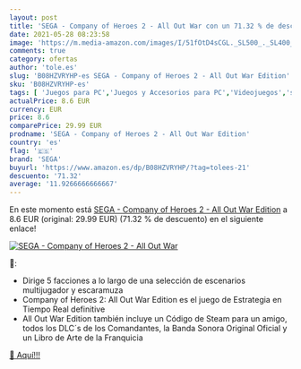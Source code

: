 ```yaml
---
layout: post
title: 'SEGA - Company of Heroes 2 - All Out War con un 71.32 % de descuento'
date: 2021-05-28 08:23:58
image: 'https://m.media-amazon.com/images/I/51fOtD4sCGL._SL500_._SL400_.jpg'
comments: true
category: ofertas
author: 'tole.es'
slug: 'B08HZVRYHP-es SEGA - Company of Heroes 2 - All Out War Edition'
sku: 'B08HZVRYHP-es'
tags: [ 'Juegos para PC','Juegos y Accesorios para PC','Videojuegos','sega', ]
actualPrice: 8.6 EUR
currency: EUR
price: 8.6
comparePrice: 29.99 EUR
prodname: 'SEGA - Company of Heroes 2 - All Out War Edition'
country: 'es'
flag: '🇪🇸'
brand: 'SEGA'
buyurl: 'https://www.amazon.es/dp/B08HZVRYHP/?tag=tolees-21'
descuento: '71.32'
average: '11.9266666666667'
---
```


En este momento está [SEGA - Company of Heroes 2 - All Out War Edition](https://www.amazon.es/dp/B08HZVRYHP/?tag=tolees-21) a 8.6 EUR (original: 29.99 EUR) (71.32 %  de descuento) en el siguiente enlace!

[![SEGA - Company of Heroes 2 - All Out War](https://m.media-amazon.com/images/I/51fOtD4sCGL._SL500_._SL400_.jpg)](https://www.amazon.es/dp/B08HZVRYHP/?tag=tolees-21)

🔎:

- Dirige 5 facciones a lo largo de una selección de escenarios multijugador y escaramuza
- Company of Heroes 2: All Out War Edition es el juego de Estrategia en Tiempo Real definitive
- All Out War Edition también incluye un Código de Steam para un amigo, todos los DLC´s de los Comandantes, la Banda Sonora Original Oficial y un Libro de Arte de la Franquicia

[🛒 Aquí!!!](https://www.amazon.es/dp/B08HZVRYHP/?tag=tolees-21)
